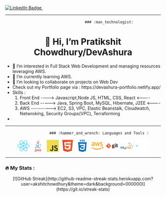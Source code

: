 <div id="badges">
  <a href="https://www.linkedin.com/in/pratikshit-chowdhury-8a3411162/">
    <img src="https://img.shields.io/badge/LinkedIn-blue?style=for-the-badge&logo=linkedin&logoColor=white" alt="LinkedIn Badge"/>
  </a>
  <img src="https://komarev.com/ghpvc/?username=akshitchowdhury&style=flat-square&color=blue" alt=""/>
  </div>
  
 ---

                                        ### :man_technologist:  
                                        
<h1 align='center'>
👋 Hi, I’m Pratikshit Chowdhury/DevAshura
</h1>
<ul>
  <li>
   👀 I’m interested in Full Stack Web Development and managing resources leveraging AWS.</li>
  <li>
 🌱 I’m currently learning AWS.</li>
  <li>
 💞️ I’m looking to collaborate on projects on Web Dev</li>
  <li>
 Check out my Portfolio page via : https://devashura-portfolio.netlify.app/</li>
  <li> Skills :
         <ol>
           <li>Front End ----> Javascript,Node JS, HTML, CSS, React <----</li>
         <li>Back End -----> Java, Spring Boot, MySQL, Hibernate, J2EE <----</li>
        <li>AWS ----------> EC2, S3, VPC, Elastic Beanstalk, Cloudwatch, Netwroking, Security Groups(VPC), Terraforming </li>
         </ol>
</li>
  <li></li>

</ul>  
  <!---
akshitchowdhury/akshitchowdhury is a ✨ special ✨ repository because its `README.md` (this file) appears on your GitHub profile.
You can click the Preview link to take a look at your changes.
--->

---

                        ### :hammer_and_wrench: Languages and Tools :

<div align= "center">
<img src="https://github.com/devicons/devicon/blob/master/icons/react/react-original.svg" width="40" height="40"/>&nbsp;
<img src="https://github.com/devicons/devicon/blob/master/icons/java/java-original-wordmark.svg" width="40" height="40"/>&nbsp;
  <img src="https://github.com/devicons/devicon/blob/master/icons/javascript/javascript-original.svg" title="JavaScript" alt="JavaScript" width="40" height="40"/>&nbsp;
 <img src="https://github.com/devicons/devicon/blob/master/icons/html5/html5-original.svg" title="HTML5" alt="HTML" width="40" height="40"/>&nbsp;
   <img src="https://github.com/devicons/devicon/blob/master/icons/css3/css3-plain-wordmark.svg"  title="CSS3" alt="CSS" width="40" height="40"/>&nbsp;
     <img src="https://github.com/devicons/devicon/blob/master/icons/amazonwebservices/amazonwebservices-plain-wordmark.svg" title="AWS" alt="AWS" width="40" height="40"/>&nbsp;
     <img src="https://github.com/devicons/devicon/blob/master/icons/git/git-original-wordmark.svg" title="AWS" alt="AWS" width="40" height="40"/>&nbsp;
     <img src="https://github.com/devicons/devicon/blob/master/icons/mysql/mysql-original-wordmark.svg" title="MySQL"  alt="MySQL" width="40" height="40"/>&nbsp;
<img src="https://github.com/devicons/devicon/blob/master/icons/tailwindcss/tailwindcss-original-wordmark.svg" title="TailwindCSS"  alt="MySQL" width="40" height="40"/>&nbsp;
</div>

---

### :fire: My Stats :

<div align='center'>
[![GitHub Streak](http://github-readme-streak-stats.herokuapp.com?user=akshitchowdhury&theme=dark&background=000000)](https://git.io/streak-stats)
</div>
